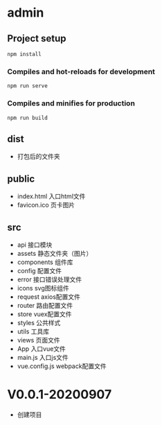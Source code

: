 # admin

## Project setup
```
npm install
```

### Compiles and hot-reloads for development
```
npm run serve
```

### Compiles and minifies for production
```
npm run build
```

## dist

 - 打包后的文件夹
 
## public 
 
 - index.html 入口html文件
 - favicon.ico 页卡图片

## src

 - api 接口模块
 - assets 静态文件夹（图片）
 - components 组件库
 - config 配置文件
 - error 接口错误处理文件
 - icons svg图标组件
 - request axios配置文件
 - router 路由配置文件
 - store vuex配置文件
 - styles 公共样式
 - utils 工具库
 - views 页面文件
 - App 入口vue文件
 - main.js 入口js文件
 - vue.config.js webpack配置文件


 # V0.0.1-20200907
   - 创建项目